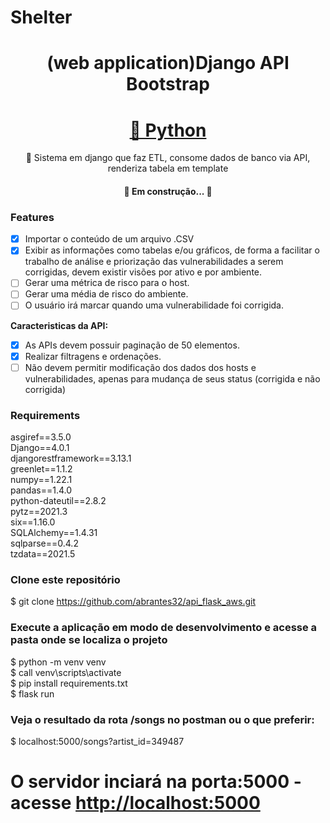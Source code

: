 # Shelter 

<h1 align="center">(web application)Django API Bootstrap</h1>

<h1 align="center">
    <a href="https://pt-br.reactjs.org/">🔗 Python</a>
</h1>
<p align="center">🚀 Sistema em django que faz ETL, consome dados de banco via API, renderiza tabela em template </p>

<h4 align="center"> 
	🚧 Em construção...  🚧
</h4>

### Features

- [X] Importar o conteúdo de um arquivo .CSV
- [X] Exibir as informações como tabelas e/ou gráficos, de forma a facilitar o trabalho de análise e priorização das vulnerabilidades a serem corrigidas, devem existir visões por ativo e por ambiente.
- [ ] Gerar uma métrica de risco para o host.
- [ ] Gerar uma média de risco do ambiente.
- [ ] O usuário irá marcar quando uma vulnerabilidade foi corrigida.

**Caracteristicas da API:**
- [x] As APIs devem possuir paginação de 50 elementos.
- [X] Realizar filtragens e ordenações.
- [ ] Não devem permitir modificação dos dados dos hosts e vulnerabilidades, apenas para mudança de seus status (corrigida e não corrigida)

### Requirements
asgiref==3.5.0<br>
Django==4.0.1<br>
djangorestframework==3.13.1<br>
greenlet==1.1.2<br>
numpy==1.22.1<br>
pandas==1.4.0<br>
python-dateutil==2.8.2<br>
pytz==2021.3<br>
six==1.16.0<br>
SQLAlchemy==1.4.31<br>
sqlparse==0.4.2<br>
tzdata==2021.5<br>

### Clone este repositório
$ git clone https://github.com/abrantes32/api_flask_aws.git

### Execute a aplicação em modo de desenvolvimento e acesse a pasta onde se localiza o projeto
$ python -m venv venv<br>
$ call venv\scripts\activate<br>
$ pip install requirements.txt<br>
$ flask run

### Veja o resultado da rota /songs no postman ou o que preferir:
$ localhost:5000/songs?artist_id=349487

# O servidor inciará na porta:5000 - acesse <http://localhost:5000> 


